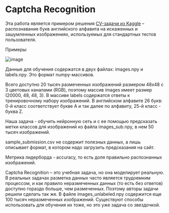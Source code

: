# Captcha Recognition

Эта работа является примером решения [CV-задачи из Kaggle](https://www.kaggle.com/competitions/sf-captcha-recognition) – распознавание букв английского алфавита на искаженных и зашумленных изображениях, используемых для стандартных тестов пользователя.

Примеры:

![image](https://github.com/khav-i/nn_works/assets/126453765/538a77a5-039c-4704-a6b9-8c3f41d15b26)

Данные для обучения содержатся в двух файлах: images.npy и labels.npy. Это формат numpy-массивов.

Всего доступно 20 тысяч размеченных изображений размером 48x48 с 3 цветовых каналами (RGB), поэтому массив images имеет размер (20000, 48, 48, 3). В массиве labels содержатся ответы к тренировочному набору изображений. В английском алфавите 26 букв: 0-й класс соответствует букве А и так далее по алфавиту, 25-й класс - буква Z.

Наша задача - обучить нейронную сеть и с ее помощью предсказать метки классов для изображений из файла images_sub.npy, в нем 50 тысяч изображений.

sample_submission.csv не содержит полезных данных, а лишь описывает формат, в котором надо загрузить предсказания на сайт.

Метрика лидерборда - accuracy, то есть доля правильно распознанных изображений.

Captcha Recognition – это учебная задача, но она моделирует реальную. В реальных задачах разметка данных часто является трудоемким процессом, и как правило неразмеченных данных (то есть без ответов) доступно гораздо больше, чем размеченных. Поэтому авторы задачи решили сделать так же. В файле images_unlabeled.npy содержится еще 100 тысяч неразмеченных изображений. Существуют способы использовать для обучения их тоже, но это уже задача со звездочкой.
